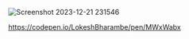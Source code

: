 
![Screenshot 2023-12-21 231546](https://github.com/LokeshBharambe/Restaurant_website/assets/95558847/2a2c7f71-c54a-420e-a183-922f73c219fa)





https://codepen.io/LokeshBharambe/pen/MWxWabx
